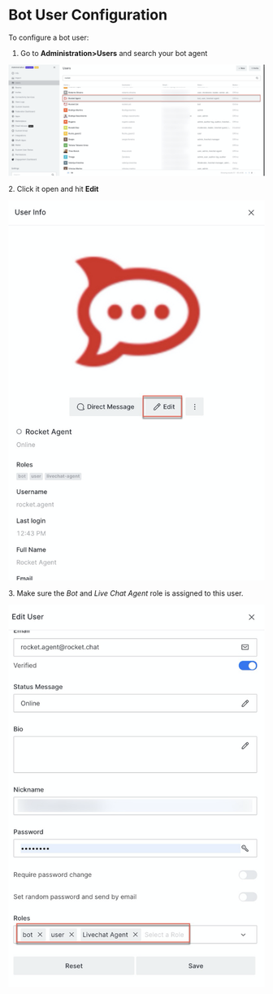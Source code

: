 # Bot User Configuration

To configure a bot user:

1. Go to **Administration>Users** and search your bot agent

![](<../../../../../../.gitbook/assets/image (461).png>)

2\. Click it open and hit **Edit**

![](<../../../../../../.gitbook/assets/image (462).png>)

3\. Make sure the _Bot_ and _Live Chat Agent_ role is assigned to this user.

![](<../../../../../../.gitbook/assets/image (463).png>)
